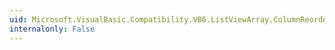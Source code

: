 ```yaml
---
uid: Microsoft.VisualBasic.Compatibility.VB6.ListViewArray.ColumnReordered
internalonly: False
---
```

